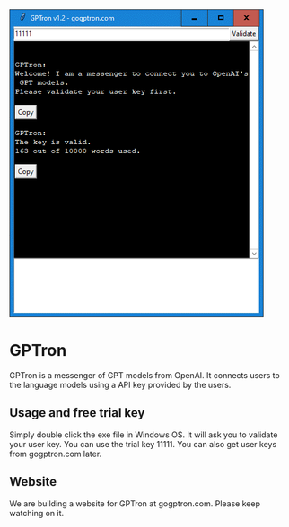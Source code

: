 <img src='interface.png'>

# GPTron
GPTron is a messenger of GPT models from OpenAI. It connects users to the language models using a API key provided by the users.

## Usage and free trial key
Simply double click the exe file in Windows OS. It will ask you to validate your user key. You can use the trial key 11111. You can also get user keys from gogptron.com later.

## Website
We are building a website for GPTron at gogptron.com. Please keep watching on it.
